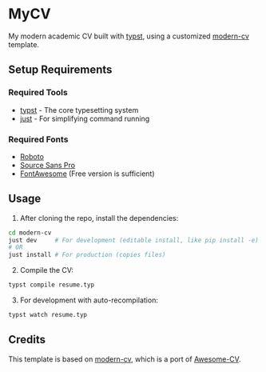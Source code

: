 # MyCV

My modern academic CV built with [typst](https://github.com/typst/typst), using a customized [modern-cv](https://github.com/DeveloperPaul123/modern-cv) template.

## Setup Requirements

### Required Tools
- [typst](https://github.com/typst/typst) - The core typesetting system
- [just](https://github.com/casey/just) - For simplifying command running

### Required Fonts
- [Roboto](https://fonts.google.com/specimen/Roboto)
- [Source Sans Pro](https://github.com/adobe-fonts/source-sans-pro)
- [FontAwesome](https://fontawesome.com/download) (Free version is sufficient)

## Usage

1. After cloning the repo, install the dependencies:
```bash
cd modern-cv
just dev     # For development (editable install, like pip install -e)
# OR
just install # For production (copies files)
```

2. Compile the CV:
```bash
typst compile resume.typ
```

3. For development with auto-recompilation:
```bash
typst watch resume.typ
```

## Credits
This template is based on [modern-cv](https://github.com/DeveloperPaul123/modern-cv), which is a port of [Awesome-CV](https://github.com/posquit0/Awesome-CV).